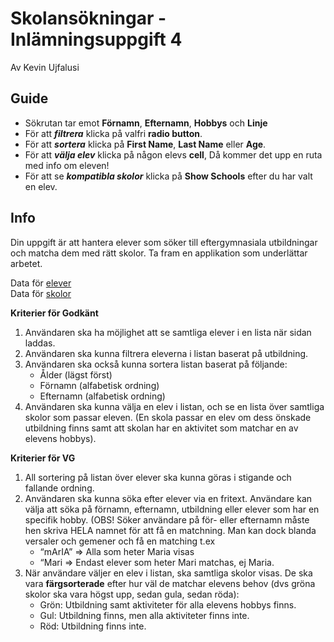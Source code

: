 # Skolansökningar - Inlämningsuppgift 4
Av Kevin Ujfalusi
## Guide
- Sökrutan tar emot **Förnamn**, **Efternamn**, **Hobbys** och **Linje**
- För att ***filtrera*** klicka på valfri **radio button**.
- För att ***sortera*** klicka på **First Name**, **Last Name** eller **Age**.
- För att ***välja elev*** klicka på någon elevs **cell**, Då kommer det upp en ruta med info om eleven!
- För att se ***kompatibla skolor*** klicka på **Show Schools** efter du har valt en elev.


## Info

Din uppgift är att hantera elever som söker till eftergymnasiala utbildningar och matcha dem med rätt skolor. Ta fram en applikation som underlättar arbetet.

Data för [elever](https://api.mocki.io/v2/01047e91/students)\
Data för [skolor](https://api.mocki.io/v2/01047e91/schools)

**Kriterier för Godkänt**

1. Användaren ska ha möjlighet att se samtliga elever i en lista när sidan laddas.
2. Användaren ska kunna filtrera eleverna i listan baserat på utbildning.
3. Användaren ska också kunna sortera listan baserat på följande:
    - Ålder (lägst först)
    - Förnamn (alfabetisk ordning)
    - Efternamn (alfabetisk ordning)
4. Användaren ska kunna välja en elev i listan, och se en lista över samtliga skolor som passar eleven. (En skola passar en elev om dess önskade utbildning finns samt att skolan har en aktivitet som matchar en av elevens hobbys).

**Kriterier för VG**

1. All sortering på listan över elever ska kunna göras i stigande och fallande ordning.
2. Användaren ska kunna söka efter elever via en fritext. Användare kan välja att söka på förnamn, efternamn, utbildning eller elever som har en specifik hobby. (OBS! Söker användare på för- eller efternamn måste hen skriva HELA namnet för att få en matchning. Man kan dock blanda versaler och gemener och få en matching t.ex
    - “mArIA” => Alla som heter Maria visas
    - “Mari => Endast elever som heter Mari matchas, ej Maria.
3. När användare väljer en elev i listan, ska samtliga skolor visas. De ska vara **färgsorterade** efter hur väl de matchar elevens behov (dvs gröna skolor ska vara högst upp, sedan gula, sedan röda):
    - Grön: Utbildning samt aktiviteter för alla elevens hobbys finns.
    - Gul: Utbildning finns, men alla aktiviteter finns inte.
    - Röd: Utbildning finns inte.
